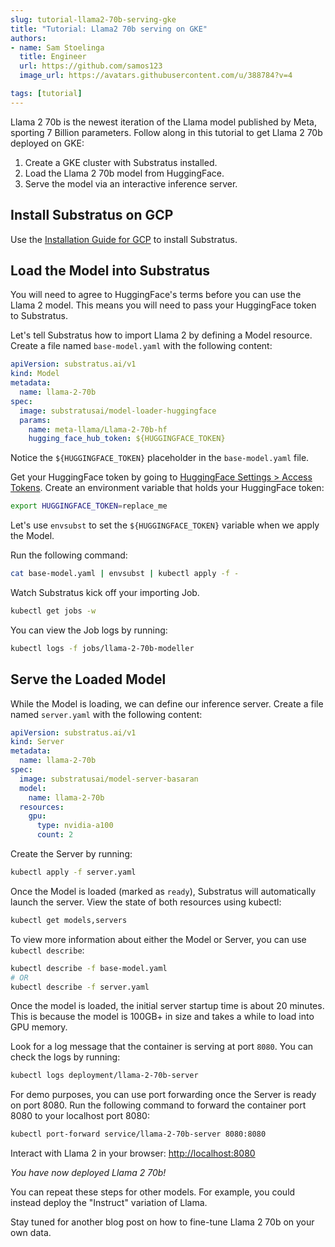 ```yaml
---
slug: tutorial-llama2-70b-serving-gke
title: "Tutorial: Llama2 70b serving on GKE"
authors:
- name: Sam Stoelinga
  title: Engineer
  url: https://github.com/samos123
  image_url: https://avatars.githubusercontent.com/u/388784?v=4

tags: [tutorial]
---
```


Llama 2 70b is the newest iteration of the Llama model published by Meta, sporting 7 Billion parameters.
Follow along in this tutorial to get Llama 2 70b deployed on GKE:

1. Create a GKE cluster with Substratus installed.
2. Load the Llama 2 70b model from HuggingFace.
3. Serve the model via an interactive inference server.

## Install Substratus on GCP
Use the [Installation Guide for GCP](/docs/installation/gcp) to install Substratus.

## Load the Model into Substratus
You will need to agree to HuggingFace's terms before you can use the Llama 2 model. This means you will need to pass your HuggingFace token to Substratus.

Let's tell Substratus how to import Llama 2 by defining a Model resource. Create a file named `base-model.yaml` with the following content:
```yaml
apiVersion: substratus.ai/v1
kind: Model
metadata:
  name: llama-2-70b
spec:
  image: substratusai/model-loader-huggingface
  params:
    name: meta-llama/Llama-2-70b-hf
    hugging_face_hub_token: ${HUGGINGFACE_TOKEN}
```
Notice the `${HUGGINGFACE_TOKEN}` placeholder in the `base-model.yaml` file.

Get your HuggingFace token by going to [HuggingFace Settings > Access Tokens](
    https://huggingface.co/settings/tokens
).
Create an environment variable that holds your HuggingFace token:
```bash
export HUGGINGFACE_TOKEN=replace_me
```

Let's use `envsubst` to set the `${HUGGINGFACE_TOKEN}` variable when we apply the Model.

Run the following command:
```bash
cat base-model.yaml | envsubst | kubectl apply -f -
```

Watch Substratus kick off your importing Job.

```bash
kubectl get jobs -w
```

You can view the Job logs by running:
```bash
kubectl logs -f jobs/llama-2-70b-modeller
```

## Serve the Loaded Model
While the Model is loading, we can define our inference server. Create a file named `server.yaml` with the following content:
```yaml
apiVersion: substratus.ai/v1
kind: Server
metadata:
  name: llama-2-70b
spec:
  image: substratusai/model-server-basaran
  model:
    name: llama-2-70b
  resources:
    gpu:
      type: nvidia-a100
      count: 2
```

Create the Server by running:
```bash
kubectl apply -f server.yaml
```

Once the Model is loaded (marked as `ready`), Substratus will automatically launch the server. View the state of both resources using kubectl:

```bash
kubectl get models,servers
```

To view more information about either the Model or Server, you can use `kubectl describe`:

```bash
kubectl describe -f base-model.yaml
# OR
kubectl describe -f server.yaml
```

Once the model is loaded, the initial server startup time is about 20 minutes.
This is because the model is 100GB+ in size and takes a while to load
into GPU memory.

Look for a log message that the container
is serving at port `8080`. You can check the logs
by running:
```bash
kubectl logs deployment/llama-2-70b-server
```

For demo purposes, you can use port forwarding once the Server is ready on port 8080. Run the following command to forward the container port 8080 to your localhost port 8080:
```bash
kubectl port-forward service/llama-2-70b-server 8080:8080
```

Interact with Llama 2 in your browser:
[http://localhost:8080](http://localhost:8080)

*You have now deployed Llama 2 70b!*

You can repeat these steps for other models. For example, you
could instead deploy the "Instruct" variation of Llama.

Stay tuned for another blog post on how to fine-tune Llama 2 70b on your own data.
